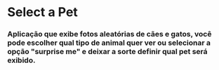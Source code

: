 # Select a Pet

### Aplicação que exibe fotos aleatórias de cães e gatos, você pode escolher qual tipo de animal quer ver ou selecionar a opção "surprise me" e deixar a sorte definir qual pet será exibido.
 